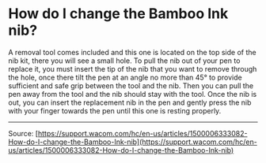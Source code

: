 # How do I change the Bamboo Ink nib?

A removal tool comes included and this one is located on the top side of the nib kit, there you will see a small hole. To pull the nib out of your pen to replace it, you must insert the tip of the nib that you want to remove through the hole, once there tilt the pen at an angle no more than 45° to provide sufficient and safe grip between the tool and the nib. Then you can pull the pen away from the tool and the nib should stay with the tool. Once the nib is out, you can insert the replacement nib in the pen and gently press the nib with your finger towards the pen until this one is resting properly.

---
Source: [https://support.wacom.com/hc/en-us/articles/1500006333082-How-do-I-change-the-Bamboo-Ink-nib](https://support.wacom.com/hc/en-us/articles/1500006333082-How-do-I-change-the-Bamboo-Ink-nib)
